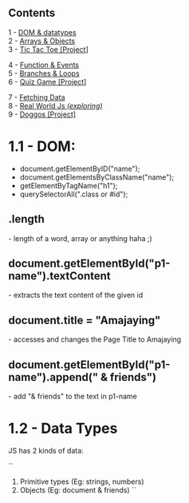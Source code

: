 ## Contents
1 - <a href="#">DOM & datatypes</a><br>
2 - <a href="#">Arrays & Objects</a><br>
3 - <a href="#">Tic Tac Toe [Project]</a><br>

4 - <a href="#">Function & Events</a><br>
5 - <a href="#">Branches & Loops</a><br>
6 - <a href="#">Quiz Game [Project]</a><br>

7 - <a href="#">Fetching Data</a><br>
8 - <a href="#">Real World Js <i>(exploring)</i></a><br>
9 - <a href="#">Doggos [Project]</a><br>


# 1.1 - DOM:
- document.getElementByID("name");
- document.getElementsByClassName("name");
- getElementByTagName("h1");
- querySelectorAll(".class or #id");

<h2>.length</h2>
- length of a word, array or anything haha ;)

<h2>document.getElementById("p1-name").textContent</h2>
- extracts the text content of the given id

<h2>document.title = "Amajaying"</h2>
- accesses and changes the Page Title to Amajaying

<h2>document.getElementById("p1-name").append(" & friends")</h2>
- add "& friends" to the text in p1-name


# 1.2 - Data Types
JS has 2 kinds of data:

``
1. Primitive types (Eg: strings, numbers)
2. Objects (Eg: document & friends)
``

